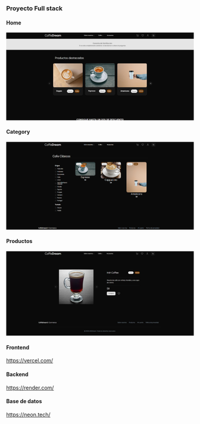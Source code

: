 ### Proyecto Full stack

#### Home
<img src="./img/home.png" />


#### Category
<img src="./img/category.png" />

#### Productos
<img src="./img/products.png" />


#### Frontend
https://vercel.com/

#### Backend
https://render.com/

#### Base de datos
https://neon.tech/

